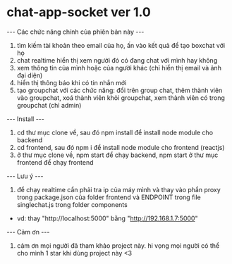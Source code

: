 # chat-app-socket ver 1.0
--- Các chức năng chính của phiên bản này ---
1. tìm kiếm tài khoản theo email của họ, ấn vào kết quả để tạo boxchat với họ
2. chat realtime hiển thị xem người đó có đang chat với mình hay không
3. xem thông tin của mình hoặc của người khác (chỉ hiển thị email và ảnh đại diện)
4. hiển thị thông báo khi có tin nhắn mới
5. tạo groupchat với các chức năng: đổi trên group chat, thêm thành viên vào groupchat, xoá thành viên khỏi groupchat, xem thành viên có trong groupchat (chỉ admin)

--- Install ---
1. cd thư mục clone về, sau đó npm install để install node module cho backend
2. cd frontend, sau đó npm i để install node module cho frontend (reactjs)
3. ở thư mục clone về, npm start để chạy backend, npm start ở thư mục frontend để chạy frontend

--- Lưu ý ---
1. để chạy realtime cần phải tra ip của máy mình và thay vào phần proxy trong package.json của folder frontend và ENDPOINT trong file singlechat.js trong folder components
- vd: thay "http://localhost:5000" bằng "http://192.168.1.7:5000"

--- Cảm ơn --- 
1. cảm ơn mọi người đã tham khảo project này. hi vọng mọi người có thể cho mình 1 star khi dùng project này <3
